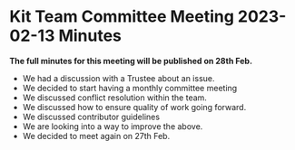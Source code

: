 # Kit Team Committee Meeting 2023-02-13 Minutes

**The full minutes for this meeting will be published on 28th Feb.**

- We had a discussion with a Trustee about an issue.
- We decided to start having a monthly committee meeting
- We discussed conflict resolution within the team.
- We discussed how to ensure quality of work going forward.
- We discussed contributor guidelines
- We are looking into a way to improve the above.
- We decided to meet again on 27th Feb.
